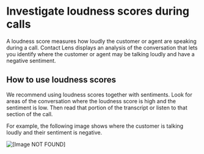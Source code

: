 # Investigate loudness scores during calls<a name="contact-lens-loudness"></a>

A loudness score measures how loudly the customer or agent are speaking during a call\. Contact Lens displays an analysis of the conversation that lets you identify where the customer or agent may be talking loudly and have a negative sentiment\.

## How to use loudness scores<a name="investigate-loudness-scores"></a>

We recommend using loudness scores together with sentiments\. Look for areas of the conversation where the loudness score is high and the sentiment is low\. Then read that portion of the transcript or listen to that section of the call\. 

For example, the following image shows where the customer is talking loudly and their sentiment is negative\.

![\[Image NOT FOUND\]](http://docs.aws.amazon.com/connect/latest/adminguide/images/contact-lens-amplitude.png)